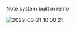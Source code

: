 Note system built in remix

![2022-03-21 10 00 21](https://user-images.githubusercontent.com/5014187/159277128-d05ee09c-c314-4164-962d-bd64a504022a.gif)
